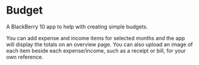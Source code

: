 Budget
=============

A BlackBerry 10 app to help with creating simple budgets.

You can add expense and income items for selected months and the app will display the totals on an overview page. You can also upload an image of each item beside each expense/income, such as a receipt or bill, for your own reference.
